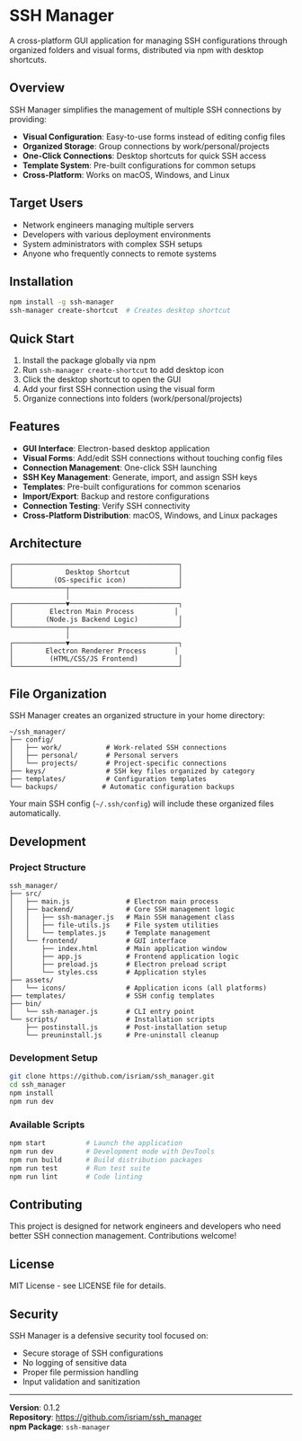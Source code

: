 # SSH Manager

A cross-platform GUI application for managing SSH configurations through organized folders and visual forms, distributed via npm with desktop shortcuts.

## Overview

SSH Manager simplifies the management of multiple SSH connections by providing:
- **Visual Configuration**: Easy-to-use forms instead of editing config files
- **Organized Storage**: Group connections by work/personal/projects
- **One-Click Connections**: Desktop shortcuts for quick SSH access
- **Template System**: Pre-built configurations for common setups
- **Cross-Platform**: Works on macOS, Windows, and Linux

## Target Users

- Network engineers managing multiple servers
- Developers with various deployment environments
- System administrators with complex SSH setups
- Anyone who frequently connects to remote systems

## Installation

```bash
npm install -g ssh-manager
ssh-manager create-shortcut  # Creates desktop shortcut
```

## Quick Start

1. Install the package globally via npm
2. Run `ssh-manager create-shortcut` to add desktop icon
3. Click the desktop shortcut to open the GUI
4. Add your first SSH connection using the visual form
5. Organize connections into folders (work/personal/projects)

## Features

- **GUI Interface**: Electron-based desktop application
- **Visual Forms**: Add/edit SSH connections without touching config files
- **Connection Management**: One-click SSH launching
- **SSH Key Management**: Generate, import, and assign SSH keys
- **Templates**: Pre-built configurations for common scenarios
- **Import/Export**: Backup and restore configurations
- **Connection Testing**: Verify SSH connectivity
- **Cross-Platform Distribution**: macOS, Windows, and Linux packages

## Architecture

```
┌─────────────────────────────────────────┐
│             Desktop Shortcut            │
│          (OS-specific icon)             │
└─────────────┬───────────────────────────┘
              │
┌─────────────▼───────────────────────────┐
│         Electron Main Process          │
│        (Node.js Backend Logic)          │
└─────────────┬───────────────────────────┘
              │
┌─────────────▼───────────────────────────┐
│        Electron Renderer Process       │
│         (HTML/CSS/JS Frontend)          │
└─────────────────────────────────────────┘
```

## File Organization

SSH Manager creates an organized structure in your home directory:

```
~/ssh_manager/
├── config/
│   ├── work/           # Work-related SSH connections
│   ├── personal/       # Personal servers
│   └── projects/       # Project-specific connections
├── keys/               # SSH key files organized by category
├── templates/          # Configuration templates
└── backups/           # Automatic configuration backups
```

Your main SSH config (`~/.ssh/config`) will include these organized files automatically.

## Development

### Project Structure
```
ssh_manager/
├── src/
│   ├── main.js              # Electron main process
│   ├── backend/             # Core SSH management logic
│   │   ├── ssh-manager.js   # Main SSH management class
│   │   ├── file-utils.js    # File system utilities
│   │   └── templates.js     # Template management
│   └── frontend/            # GUI interface
│       ├── index.html       # Main application window
│       ├── app.js           # Frontend application logic
│       ├── preload.js       # Electron preload script
│       └── styles.css       # Application styles
├── assets/
│   └── icons/               # Application icons (all platforms)
├── templates/               # SSH config templates
├── bin/
│   └── ssh-manager.js       # CLI entry point
└── scripts/                 # Installation scripts
    ├── postinstall.js       # Post-installation setup
    └── preuninstall.js      # Pre-uninstall cleanup
```

### Development Setup
```bash
git clone https://github.com/isriam/ssh_manager.git
cd ssh_manager
npm install
npm run dev
```

### Available Scripts
```bash
npm start          # Launch the application
npm run dev        # Development mode with DevTools
npm run build      # Build distribution packages
npm run test       # Run test suite
npm run lint       # Code linting
```

## Contributing

This project is designed for network engineers and developers who need better SSH connection management. Contributions welcome!

## License

MIT License - see LICENSE file for details.

## Security

SSH Manager is a defensive security tool focused on:
- Secure storage of SSH configurations
- No logging of sensitive data
- Proper file permission handling
- Input validation and sanitization

---

**Version**: 0.1.2  
**Repository**: https://github.com/isriam/ssh_manager  
**npm Package**: `ssh-manager`
